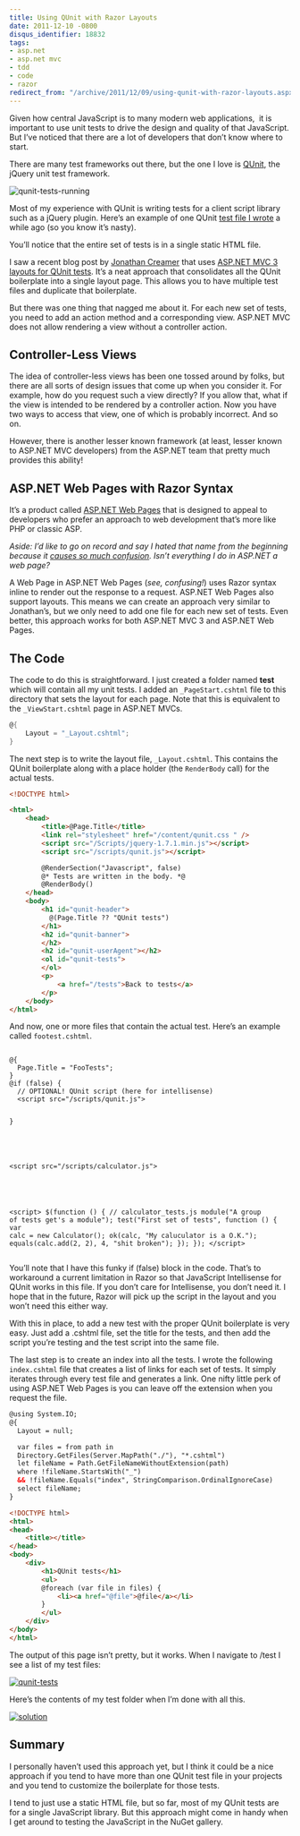 ```yaml
---
title: Using QUnit with Razor Layouts
date: 2011-12-10 -0800
disqus_identifier: 18832
tags:
- asp.net
- asp.net mvc
- tdd
- code
- razor
redirect_from: "/archive/2011/12/09/using-qunit-with-razor-layouts.aspx/"
---
```


Given how central JavaScript is to many modern web applications,  it is
important to use unit tests to drive the design and quality of that
JavaScript. But I’ve noticed that there are a lot of developers that
don’t know where to start.

There are many test frameworks out there, but the one I love is
[QUnit](http://docs.jquery.com/QUnit "QUnit homepage"), the jQuery unit
test framework.

![qunit-tests-running](https://haacked.com/images/haacked_com/WindowsLiveWriter/cfa3790769b8_117F0/qunit-tests-running_3.png "qunit-tests-running")

Most of my experience with QUnit is writing tests for a client script
library such as a jQuery plugin. Here’s an example of one QUnit [test
file I
wrote](https://github.com/Haacked/jquery.undoable/blob/master/tests/index.html "QUnit test file")
a while ago (so you know it’s nasty).

You’ll notice that the entire set of tests is in a single static HTML
file.

I saw a recent blog post by [Jonathan
Creamer](http://jcreamerlive.com/ "Jonathan Creamer's Blog") that uses
[ASP.NET MVC 3 layouts for QUnit
tests](http://freshbrewedcode.com/jonathancreamer/2011/12/08/qunit-layout-for-javascript-testing-in-asp-net-mvc3/ "QUnit layout for JavaScript testing in ASP.NET MVC 3").
It’s a neat approach that consolidates all the QUnit boilerplate into a
single layout page. This allows you to have multiple test files and
duplicate that boilerplate.

But there was one thing that nagged me about it. For each new set of
tests, you need to add an action method and a corresponding view.
ASP.NET MVC does not allow rendering a view without a controller action.

Controller-Less Views
---------------------

The idea of controller-less views has been one tossed around by folks,
but there are all sorts of design issues that come up when you consider
it. For example, how do you request such a view directly? If you allow
that, what if the view is intended to be rendered by a controller
action. Now you have two ways to access that view, one of which is
probably incorrect. And so on.

However, there is another lesser known framework (at least, lesser known
to ASP.NET MVC developers) from the ASP.NET team that pretty much
provides this ability!

ASP.NET Web Pages with Razor Syntax
-----------------------------------

It’s a product called [ASP.NET Web
Pages](http://www.asp.net/web-pages "ASP.NET Web Pages website") that is
designed to appeal to developers who prefer an approach to web
development that’s more like PHP or classic ASP.

*Aside: I’d like to go on record and say I hated that name from the
beginning because it [causes so much
confusion](https://haacked.com/archive/2011/05/25/bin-deploying-asp-net-mvc-3.aspx "Bin Deploying MVC 3").
Isn’t everything I do in ASP.NET a web page?*

A Web Page in ASP.NET Web Pages (*see, confusing!*) uses Razor syntax
inline to render out the response to a request. ASP.NET Web Pages also
support layouts. This means we can create an approach very similar to
Jonathan’s, but we only need to add one file for each new set of tests.
Even better, this approach works for both ASP.NET MVC 3 and ASP.NET Web
Pages.

The Code
--------

The code to do this is straightforward. I just created a folder named
**test** which will contain all my unit tests. I added an
`_PageStart.cshtml` file to this directory that sets the layout for each
page. Note that this is equivalent to the `_ViewStart.cshtml` page in
ASP.NET MVCs.

```csharp
@{
    Layout = "_Layout.cshtml";
}
```

The next step is to write the layout file, `_Layout.cshtml`. This
contains the QUnit boilerplate along with a place holder (the
`RenderBody` call) for the actual tests.

```html
<!DOCTYPE html>

<html>
    <head>
        <title>@Page.Title</title>
        <link rel="stylesheet" href="/content/qunit.css " />
        <script src="/Scripts/jquery-1.7.1.min.js"></script>
        <script src="/scripts/qunit.js"></script>

        @RenderSection("Javascript", false)
        @* Tests are written in the body. *@
        @RenderBody()
    </head>
    <body>
        <h1 id="qunit-header">
          @(Page.Title ?? "QUnit tests")
        </h1>
        <h2 id="qunit-banner">
        </h2>
        <h2 id="qunit-userAgent"></h2>
        <ol id="qunit-tests">
        </ol>
        <p>
            <a href="/tests">Back to tests</a>
        </p>
    </body>
</html>
```

And now, one or more files that contain the actual test. Here’s an
example called `footest.cshtml`.

<pre><code>
@{
  Page.Title = "FooTests";
}
@if (false) {
  // OPTIONAL! QUnit script (here for intellisense)
  &lt;script src="/scripts/qunit.js"> </script>
}
<!-- Script we're testing -->
&lt;script src="/scripts/calculator.js"></script>

<!-- The tests -->
&lt;script>
  $(function () {
    // calculator_tests.js
    module("A group of tests get's a module");
    test("First set of tests", function () {
      var calc = new Calculator();
      ok(calc, "My caluculator is a O.K.");
      equals(calc.add(2, 2), 4, "shit broken");
    });
  });
&lt;/script>
</code></pre>

You’ll note that I have this funky if (false) block in the code. That’s
to workaround a current limitation in Razor so that JavaScript
Intellisense for QUnit works in this file. If you don’t care for
Intellisense, you don’t need it. I hope that in the future, Razor will
pick up the script in the layout and you won’t need this either way.

With this in place, to add a new test with the proper QUnit boilerplate
is very easy. Just add a .cshtml file, set the title for the tests, and
then add the script you’re testing and the test script into the same
file.

The last step is to create an index into all the tests. I wrote the
following `index.cshtml` file that creates a list of links for each set
of tests. It simply iterates through every test file and generates a
link. One nifty little perk of using ASP.NET Web Pages is you can leave
off the extension when you request the file.

```html
@using System.IO;
@{
  Layout = null;

  var files = from path in
  Directory.GetFiles(Server.MapPath("./"), "*.cshtml")
  let fileName = Path.GetFileNameWithoutExtension(path)
  where !fileName.StartsWith("_")
  && !fileName.Equals("index", StringComparison.OrdinalIgnoreCase)
  select fileName;
}

<!DOCTYPE html>
<html>
<head>
    <title></title>
</head>
<body>
    <div>
        <h1>QUnit tests</h1>
        <ul>
        @foreach (var file in files) {
            <li><a href="@file">@file</a></li>
        }
        </ul>
    </div>
</body>
</html>
```

The output of this page isn’t pretty, but it works. When I navigate to
/test I see a list of my test files:

[![qunit-tests](https://haacked.com/images/haacked_com/WindowsLiveWriter/cfa3790769b8_117F0/qunit-tests_thumb.png "qunit-tests")](https://haacked.com/images/haacked_com/WindowsLiveWriter/cfa3790769b8_117F0/qunit-tests_2.png)

Here’s the contents of my test folder when I’m done with all this.

[![solution](https://haacked.com/images/haacked_com/WindowsLiveWriter/cfa3790769b8_117F0/solution_thumb.png "solution")](https://haacked.com/images/haacked_com/WindowsLiveWriter/cfa3790769b8_117F0/solution_2.png)

Summary
-------

I personally haven’t used this approach yet, but I think it could be a
nice approach if you tend to have more than one QUnit test file in your
projects and you tend to customize the boilerplate for those tests.

I tend to just use a static HTML file, but so far, most of my QUnit
tests are for a single JavaScript library. But this approach might come
in handy when I get around to testing the JavaScript in the NuGet
gallery.

